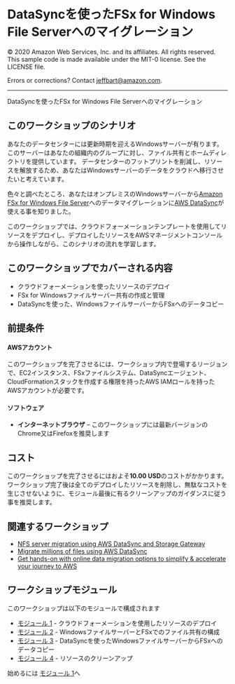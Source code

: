 # DataSyncを使ったFSx for Windows File Serverへのマイグレーション

© 2020 Amazon Web Services, Inc. and its affiliates. All rights reserved.
This sample code is made available under the MIT-0 license. See the LICENSE file.

Errors or corrections? Contact [jeffbart@amazon.com](mailto:jeffbart@amazon.com).

---
DataSyncを使ったFSx for Windows File Serverへのマイグレーション
## このワークショップのシナリオ

あなたのデータセンターには更新時期を迎えるWindowsサーバーが有ります。このサーバーはあなたの組織内のグループに対し、ファイル共有とホームディレクトリを提供しています。
データセンターのフットプリントを削減し、リソースを解放するため、あなたはWindowsサーバーのデータをクラウドへ移行させたいと考えています。

色々と調べたところ、あなたはオンプレミスのWindowsサーバーから[Amazon FSx for Windows File Server](https://aws.amazon.com/fsx/windows/)へのデータマイグレーションに[AWS DataSync](https://aws.amazon.com/datasync/)が使える事を知りました。

このワークショップでは、クラウドフォーメーションテンプレートを使用してリソースをデプロイし、デプロイしたリソースをAWSマネージメントコンソールから操作しながら、このシナリオの流れを学習します。

## このワークショップでカバーされる内容

- クラウドフォーメーションを使ったリソースのデプロイ
- FSx for Windowsファイルサーバー共有の作成と管理
- DataSyncを使った、WindowsファイルサーバーからFSxへのデータコピー

## 前提条件

#### AWSアカウント

このワークショップを完了させるには、ワークショップ内で登場するリージョンで、EC2インスタンス、FSxファイルシステム、DataSyncエージェント、CloudFormationスタックを作成する権限を持ったAWS IAMロールを持ったAWSアカウントが必要です。

#### ソフトウェア

- **インターネットブラウザ**  – このワークショップには最新バージョンのChrome又はFirefoxを推奨します

## コスト

このワークショップを完了させるにはおよそ**10.00 USD**のコストがかかります。ワークショップ完了後は全てのデプロイしたリソースを削除し、無駄なコストを生じさせないように、モジュール最後に有るクリーンアップのガイダンスに従う事を推奨します。

## 関連するワークショップ

- [NFS server migration using AWS DataSync and Storage Gateway](https://github.com/aws-samples/aws-datasync-migration-workshop/blob/master/workshops/nfs-migration)
- [Migrate millions of files using AWS DataSync](https://github.com/aws-samples/aws-datasync-migration-workshop/blob/master/workshops/nfs-million-files)
- [Get hands-on with online data migration options to simplify & accelerate your journey to AWS](https://github.com/aws-samples/aws-online-data-migration-workshop)

## ワークショップモジュール

このワークショップは以下のモジュールで構成されます

- [モジュール 1](/module1) - クラウドフォーメーションを使用したリソースのデプロイ
- [モジュール 2](/module2) - WindowsファイルサーバーとFSxでのファイル共有の構成
- [モジュール 3](/module3) - DataSyncを使ったWindowsファイルサーバーからFSxへのデータコピー
- [モジュール 4](/module4) - リソースのクリーンアップ

始めるには [モジュール 1](/module1)へ
